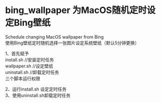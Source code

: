 # bing_wallpaper 为MacOS随机定时设定Bing壁纸
Schedule changing MacOS wallpaper from Bing  
使用Bing壁纸定时随机选择一张图片设定系统壁纸（默认5分钟更换）  

1、首先赋予  
install.sh   //安装定时任务  
wallpaper.sh //设定壁纸  
uninstall.sh //卸载定时任务  
三个脚本运行权限  

2、运行install.sh 设定定时任务  
3、使用uninstall.sh卸载定时任务  

